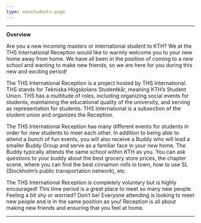 ```yaml
---
type: newstudents-page
---
```

- - -

**Overview**

Are you a new incoming masters or international student to KTH? We at the THS International Reception would like to warmly welcome you to your new home away from home. We have all been in the position of coming to a new school and wanting to make new friends, so we are here for you during this new and exciting period!

 

The THS International Reception is a project hosted by THS International. THS stands for Tekniska Högskolans Studentkår, meaning KTH’s Student Union. THS has a multitude of roles, including organizing social events for students, maintaining the educational quality of the university, and serving as representation for students. THS International is a subsection of the student union and organizes the Reception. 



The THS International Reception has many different events for students in order for new students to meet each other. In addition to being able to attend a bunch of fun events, you will also receive a Buddy who will lead a smaller Buddy Group and serve as a familiar face in your new home. The Buddy typically attends the same school within KTH as you. You can ask questions to your buddy about the best grocery store prices, the chapter scene, where you can find the best cinnamon rolls in town, how to use SL (Stockholm’s public transportation network), etc. 

 

The THS International Reception is completely voluntary but is highly encouraged! This time period is a great place to meet so many new people. Feeling a bit shy or worried? Don’t be! Everyone attending is looking to meet new people and is in the same position as you! Reception is all about making new friends and ensuring that you feel at home. 



- - -
